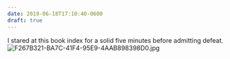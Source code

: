 ```yaml
---
date: 2019-06-18T17:10:40-0600
draft: true
---
```




I stared at this book index for a solid five minutes before admitting defeat. ![F267B321-BA7C-41F4-95E9-4AAB898398D0.jpg](http://ianwhitney.micro.blog/uploads/2019/d214bec6ef.jpg)



